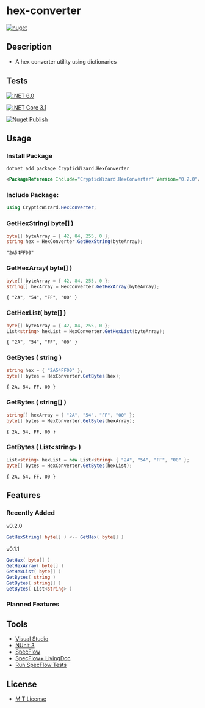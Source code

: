 # hex-converter
[![nuget](https://img.shields.io/badge/nuget-v0.2.0-blue)](https://www.nuget.org/packages/CrypticWizard.HexConverter)
## Description
* A hex converter utility using dictionaries

## Tests
[![.NET 6.0](https://github.com/cryptic-wizard/hex-converter/actions/workflows/dotnet.yml/badge.svg)](https://github.com/cryptic-wizard/hex-converter/actions/workflows/dotnet.yml)

[![.NET Core 3.1](https://github.com/cryptic-wizard/hex-converter/actions/workflows/dotnetcore.yml/badge.svg)](https://github.com/cryptic-wizard/hex-converter/actions/workflows/dotnetcore.yml)

[![Nuget Publish](https://github.com/cryptic-wizard/hex-converter/actions/workflows/nuget.yml/badge.svg)](https://github.com/cryptic-wizard/hex-converter/actions/workflows/nuget.yml)

## Usage
### Install Package
```Text
dotnet add package CrypticWizard.HexConverter
```
```xml
<PackageReference Include="CrypticWizard.HexConverter" Version="0.2.0"/>
```

### Include Package:
```C#
using CrypticWizard.HexConverter;
```

### GetHexString( byte[] )
```C#
byte[] byteArray = { 42, 84, 255, 0 };
string hex = HexConverter.GetHexString(byteArray);
```
```Text
"2A54FF00"
```

### GetHexArray( byte[] )
```C#
byte[] byteArray = { 42, 84, 255, 0 };
string[] hexArray = HexConverter.GetHexArray(byteArray);
```
```Text
{ "2A", "54", "FF", "00" }
```

### GetHexList( byte[] )
```C#
byte[] byteArray = { 42, 84, 255, 0 };
List<string> hexList = HexConverter.GetHexList(byteArray);
```
```Text
{ "2A", "54", "FF", "00" }
```

### GetBytes ( string )
```C#
string hex = { "2A54FF00" };
byte[] bytes = HexConverter.GetBytes(hex);
```
```Text
{ 2A, 54, FF, 00 }
```

### GetBytes ( string[] )
```C#
string[] hexArray = { "2A", "54", "FF", "00" };
byte[] bytes = HexConverter.GetBytes(hexArray);
```
```Text
{ 2A, 54, FF, 00 }
```

### GetBytes ( List\<string> )
```C#
List<string> hexList = new List<string> { "2A", "54", "FF", "00" };
byte[] bytes = HexConverter.GetBytes(hexList);
```
```Text
{ 2A, 54, FF, 00 }
```

## Features
### Recently Added
v0.2.0
```C#
GetHexString( byte[] ) <-- GetHex( byte[] )
```
v0.1.1
```C#
GetHex( byte[] )
GetHexArray( byte[] )
GetHexList( byte[] )
GetBytes( string )
GetBytes( string[] )
GetBytes( List<string> )
```
### Planned Features

## Tools
* [Visual Studio](https://visualstudio.microsoft.com/vs/)
* [NUnit 3](https://nunit.org/)
* [SpecFlow](https://specflow.org/tools/specflow/)
* [SpecFlow+ LivingDoc](https://specflow.org/tools/living-doc/)
* [Run SpecFlow Tests](https://github.com/marketplace/actions/run-specflow-tests)

## License
* [MIT License](https://github.com/cryptic-wizard/hex-converter/blob/main/LICENSE.md)